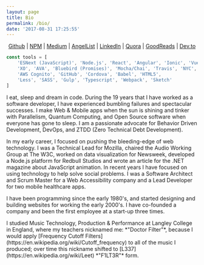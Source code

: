 ```yaml
---
layout: page
title: Bio
permalink: /bio/
date: '2017-08-31 17:25:55'
---
```


<p><center><a href="https://github.com/f1lt3r">Github</a> | <a 
href="https://npmjs.org/~f1lt3r">NPM</a> | <a 
href="https://medium.com/@f1lt3r">Medium</a> | <a 
href="https://angel.co/f1lt3r">AngelList</a> | <a       href="https://www.linkedin.com/in/f1lt3r/">LinkedIn</a> | <a href="https://www.quora.com/profile/Alistair-MacDonald">Quora</a> | <a href="https://www.goodreads.com/f1lt3r">GoodReads</a> | <a href="https://dev.to/f1lt3r/">Dev.to</a></center></p>

```javascript
const tools = [
    'ESNext (JavaScript)', 'Node.js', 'React', 'Angular', 'Ionic', 'Vue.js'
    'XO', 'AVA', 'Bluebird (Promises)', 'Mocha/Chai', 'Travis', 'NYC',
    'AWS Cognito', 'GitHub', 'Cordova', 'Babel', 'HTML5',
    'Less', 'SASS', 'Gulp', 'Typescript', 'Webpack', 'Sketch'
]
```

<div class="cols-3">
<p>I eat, sleep and dream in code. During the 19 years that I have worked as a software developer, I have experienced bumbling failures and spectacular successes. I make Web & Mobile apps when the sun is shining and tinker with Parallelism, Quantum Computing, and Open Source software when everyone has gone to sleep. I am a passionate advocate for Behavior Driven Development, DevOps, and ZTDD (Zero Technical Debt Development).</p>

<p>In my early career, I focused on pushing the bleeding-edge of web technology. I was a Technical Lead for Mozilla, chaired the Audio Working Group at The W3C, worked on data visualization for Newsweek, developed a Node.js platform for Redbull Studios and wrote an article for the .NET magazine about JavaScript animation. In recent years I have focused on using technology to help solve social problems. I was a Software Architect and Scrum Master for a Web Accessibility company and a Lead Developer for two mobile healthcare apps.</p>

<p>I have been programming since the early 1980's, and started designing and building websites for working the early 2000's. I have co-founded a company and been the first employee at a start-up three times.</p>

<p>I studied Music Technology, Production & Performance at Langley College in England, where my teachers nicknamed me: *"Doctor Filter"*, because I would apply [Frequency Cutoff Filters](https://en.wikipedia.org/wiki/Cutoff_frequency) to all of the music I produced; over time this nickname shifted to [L337](https://en.wikipedia.org/wiki/Leet) *"F1LT3R"* form.</p>
<div class="cols-3">
